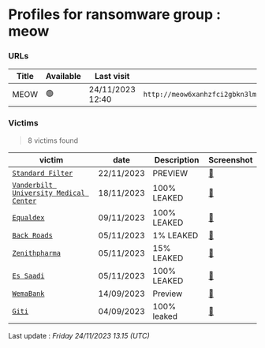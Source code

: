 # Profiles for ransomware group : **meow**



### URLs
| Title | Available | Last visit | fqdn | Screenshot 
|---|---|---|---|---|
| MEOW | 🟢 | 24/11/2023 12:40 | `http://meow6xanhzfci2gbkn3lmbqq7xjjufskkdfocqdngt3ltvzgqpsg5mid.onion` | <a href="https://images.ransomware.live/screenshots/meow6xanhzfci2gbkn3lmbqq7xjjufskkdfocqdngt3ltvzgqpsg5mid-onion.png" target=_blank>📸</a> | 

### Victims

> 8 victims found

| victim | date | Description | Screenshot | 
|---|---|---|---|
| [`Standard Filter`](https://google.com/search?q=Standard+Filter) | 22/11/2023 | PREVIEW | <a href="https://images.ransomware.live/screenshots/posts/e05ad6d2e0349926cd4cf521db893a66.png" target=_blank>📸</a> |
| [`Vanderbilt University Medical Center`](https://google.com/search?q=Vanderbilt+University+Medical+Center) | 18/11/2023 | 100% LEAKED | <a href="https://images.ransomware.live/screenshots/posts/6f154aa8477ef7d92c1a9121a220edde.png" target=_blank>📸</a> |
| [`Equaldex`](https://google.com/search?q=Equaldex) | 09/11/2023 | 100% LEAKED | <a href="https://images.ransomware.live/screenshots/posts/a1852dd9ab8d8814198a069b2d317cca.png" target=_blank>📸</a> |
| [`Back Roads`](https://google.com/search?q=Back+Roads) | 05/11/2023 | 1% LEAKED | <a href="https://images.ransomware.live/screenshots/posts/d6f2fbd03fb5821a0a717eeae22bb276.png" target=_blank>📸</a> |
| [`Zenithpharma`](https://google.com/search?q=Zenithpharma) | 05/11/2023 | 15% LEAKED | <a href="https://images.ransomware.live/screenshots/posts/0d05ec03772cc033482591da26315cd7.png" target=_blank>📸</a> |
| [`Es Saadi`](https://google.com/search?q=Es+Saadi) | 05/11/2023 | 100% LEAKED | <a href="https://images.ransomware.live/screenshots/posts/e995cac1f28f361bfba5bbcc3c59ce32.png" target=_blank>📸</a> |
| [`WemaBank`](https://google.com/search?q=WemaBank) | 14/09/2023 | Preview | <a href="https://images.ransomware.live/screenshots/posts/bc5e47ea10639ffa9542d10203a6c8a8.png" target=_blank>📸</a> |
| [`Giti`](https://google.com/search?q=Giti) | 04/09/2023 | 100% leaked | <a href="https://images.ransomware.live/screenshots/posts/51874de4609f7035714cb64efad68298.png" target=_blank>📸</a> |



Last update : _Friday 24/11/2023 13.15 (UTC)_
